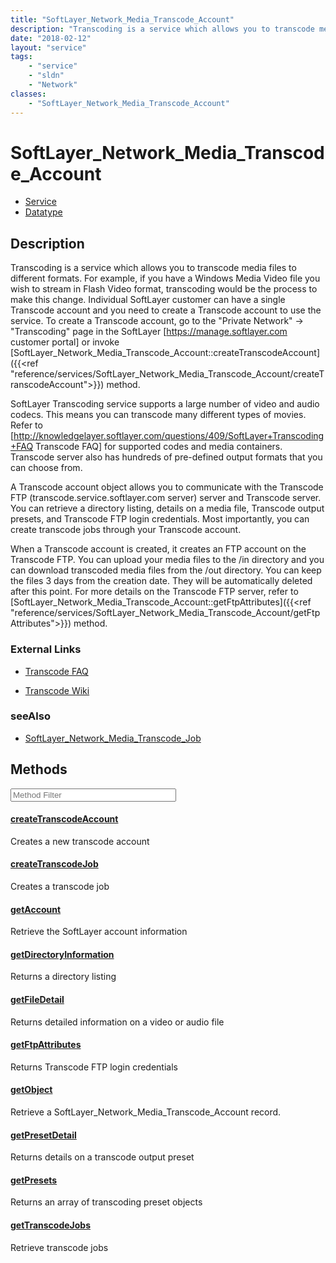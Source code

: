 ```yaml
---
title: "SoftLayer_Network_Media_Transcode_Account"
description: "Transcoding is a service which allows you to transcode media files to different formats. For example, if you have a Wind... "
date: "2018-02-12"
layout: "service"
tags:
    - "service"
    - "sldn"
    - "Network"
classes:
    - "SoftLayer_Network_Media_Transcode_Account"
---
```

# SoftLayer_Network_Media_Transcode_Account
<div id='service-datatype'>
    <ul id='sldn-reference-tabs'>
    <li id='service'> <a href='/reference/services/SoftLayer_Network_Media_Transcode_Account' >Service</a></li>    <li id='datatype'> <a href='/reference/datatypes/SoftLayer_Network_Media_Transcode_Account' >Datatype</a></li>
    </ul>
</div>

## Description
Transcoding is a service which allows you to transcode media files to different formats. For example, if you have a Windows Media Video file you wish to stream in Flash Video format, transcoding would be the process to make this change. Individual SoftLayer customer can have a single Transcode account and you need to create a Transcode account to use the service. To create a Transcode account, go to the "Private Network" -> "Transcoding" page in the SoftLayer [https://manage.softlayer.com customer portal] or invoke [SoftLayer_Network_Media_Transcode_Account::createTranscodeAccount]({{<ref "reference/services/SoftLayer_Network_Media_Transcode_Account/createTranscodeAccount">}}) method. 

SoftLayer Transcoding service supports a large number of video and audio codecs. This means you can transcode many different types of movies.  Refer to [http://knowledgelayer.softlayer.com/questions/409/SoftLayer+Transcoding+FAQ Transcode FAQ] for supported codes and media containers. Transcode server also has hundreds of pre-defined output formats that you can choose from. 

A Transcode account object allows you to communicate with the Transcode FTP (transcode.service.softlayer.com server) server and Transcode server. You can retrieve a directory listing, details on a media file, Transcode output presets, and Transcode FTP login credentials. Most importantly, you can create transcode jobs through your Transcode account. 

When a Transcode account is created, it creates an FTP account on the Transcode FTP. You can upload your media files to the /in directory and you can download transcoded media files from the /out directory. You can keep the files 3 days from the creation date. They will be automatically deleted after this point. For more details on the Transcode FTP server, refer to [SoftLayer_Network_Media_Transcode_Account::getFtpAttributes]({{<ref "reference/services/SoftLayer_Network_Media_Transcode_Account/getFtpAttributes">}}) method. 

### External Links


* [Transcode FAQ](http://knowledgelayer.softlayer.com/questions/409/SoftLayer+Transcoding+FAQ)


* [Transcode Wiki](http://en.wikipedia.org/wiki/Transcoding)




### seeAlso

* [SoftLayer_Network_Media_Transcode_Job](/reference/services/SoftLayer_Network_Media_Transcode_Job )


        
<div id="properties" class="content service-content">

## Methods

<div class="view-filters">
    <div class="clearfix">
        <div class="search-input-box">
            <input placeholder="Method Filter" onkeyup="titleSearch(inputId='edit-combine', divId='method-div', elementClass='method-row')" 
                type="text" id="edit-combine" value="" size="30" maxlength="128" class="form-text">
        </div>
    </div>
</div>

<div id="method-div">

<div class="method-row">

#### [createTranscodeAccount](/reference/services/SoftLayer_Network_Media_Transcode_Account/createTranscodeAccount)
Creates a new transcode account
</div>

<div class="method-row">

#### [createTranscodeJob](/reference/services/SoftLayer_Network_Media_Transcode_Account/createTranscodeJob)
Creates a transcode job
</div>

<div class="method-row">

#### [getAccount](/reference/services/SoftLayer_Network_Media_Transcode_Account/getAccount)
Retrieve the SoftLayer account information
</div>

<div class="method-row">

#### [getDirectoryInformation](/reference/services/SoftLayer_Network_Media_Transcode_Account/getDirectoryInformation)
Returns a directory listing
</div>

<div class="method-row">

#### [getFileDetail](/reference/services/SoftLayer_Network_Media_Transcode_Account/getFileDetail)
Returns detailed information on a video or audio file
</div>

<div class="method-row">

#### [getFtpAttributes](/reference/services/SoftLayer_Network_Media_Transcode_Account/getFtpAttributes)
Returns Transcode FTP login credentials
</div>

<div class="method-row">

#### [getObject](/reference/services/SoftLayer_Network_Media_Transcode_Account/getObject)
Retrieve a SoftLayer_Network_Media_Transcode_Account record.
</div>

<div class="method-row">

#### [getPresetDetail](/reference/services/SoftLayer_Network_Media_Transcode_Account/getPresetDetail)
Returns details on a transcode output preset
</div>

<div class="method-row">

#### [getPresets](/reference/services/SoftLayer_Network_Media_Transcode_Account/getPresets)
Returns an array of transcoding preset objects
</div>

<div class="method-row">

#### [getTranscodeJobs](/reference/services/SoftLayer_Network_Media_Transcode_Account/getTranscodeJobs)
Retrieve transcode jobs
</div>
</div>

</div>

